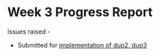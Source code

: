 # Week 3 Progress Report

Issues raised - 
  * Submitted for [implementation of dup2, dup3](https://github.com/pkmoore/rrapper/issues/73)
